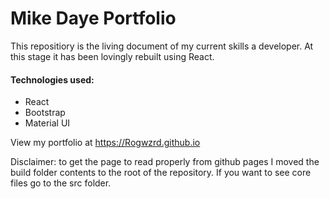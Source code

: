 # Mike Daye Portfolio

This repositiory is the living document of my current skills a developer. At this stage it has been lovingly rebuilt using React.

#### Technologies used:

* React
* Bootstrap
* Material UI

View my portfolio at https://Rogwzrd.github.io

Disclaimer: to get the page to read properly from github pages I moved the build folder contents to the root of the repository. If you want to see core files go to the src folder.
